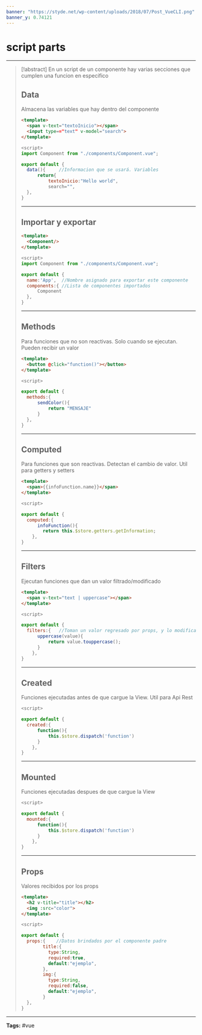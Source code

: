 ```yaml
---
banner: "https://styde.net/wp-content/uploads/2018/07/Post_VueCLI.png"
banner_y: 0.74121
---
```



# script parts 
<hr> 

> [!abstract]
> En un script de un componente hay varias secciones que cumplen una funcion en especifico
> 
> ## Data
> Almacena las variables que hay dentro del componente
> ```html
> <template> 
> 	<span v-text="textoInicio"></span>
> 	<input type=="text" v-model="search">
> </template>
> ```
> ```js
> <script>
> import Component from "./components/Component.vue";
> 
> export default {
> 	data(){     //Informacion que se usará. Variables
> 	    return{
> 		    textoInicio:"Hello world",
> 		    search="",
> 	},
> }
> ```
> <hr> 
> 
> ## Importar y exportar
> ```html
> <template> 
> 	<Component/>
> </template>
> ```
> ```js
> <script>
> import Component from "./components/Component.vue";
> 
> export default {
> 	name:'App',  //Nombre asignado para exportar este componente
> 	components:{ //Lista de componentes importados
> 	    Component
> 	},
> }
> ```
> <hr> 
> 
> ## Methods
> Para funciones que no son reactivas. Solo cuando se ejecutan. Pueden recibir un valor
> ```html
> <template> 
> 	<button @click="function()"></button>
> </template>
> ```
> ```js
> <script>
> 
> export default {
> 	methods:{   
> 	    sendColor(){
> 		    return "MENSAJE"
> 	    }
> 	},
> }
> ```
> <hr> 
> 
> ## Computed
> Para funciones que son reactivas. Detectan el cambio de valor. Util para getters y setters
> ```html
> <template>
> 	<span>{{infoFunction.name}}</span>
> </template>
> 
> ```
> ```js
> <script>
> 
> export default {
> 	computed:{  
> 	    infoFunction(){
> 	      return this.$store.getters.getInformation;
>     },
> }
> ```
> <hr> 
> 
> ## Filters
> Ejecutan funciones que dan un valor filtrado/modificado
> ```html
> <template>
> 	<span v-text="text | uppercase"></span>
> </template>
> ```
> ```js
> <script>
> 
> export default {
> 	filters:{   //Toman un valor regresado por props, y lo modifican
> 	    uppercase(value){
> 		    return value.touppercase();
> 	    }
>     },
> }
> ```
> <hr> 
> 
> ## Created
> Funciones ejecutadas antes de que cargue la View. Util para Api Rest
> ```js
> <script>
> 
> export default {
> 	created:{   
> 	    function(){
> 		    this.$store.dispatch('function')
> 	    }
>     },
> }
> ```
> <hr> 
> 
> ## Mounted
> Funciones ejecutadas despues de que cargue la View
> ```js
> <script>
> 
> export default {
> 	mounted:{   
> 	    function(){
> 		    this.$store.dispatch('function')
> 	    }
>     },
> }
> ```
> <hr> 
> 
> ## Props
> Valores recibidos por los props
> ```html
> <template>
> 	<h2 v-title="title"></h2>
> 	<img :src="color">
> </template>
> ```
> ```js
> <script>
> 
> export default {
> 	props:{    //Datos brindados por el componente padre
>         title:{
> 		    type:String,
> 	        required:true,
> 	        default:"ejemplo",
>         },
>         img:{
> 		    type:String,
> 	        required:false,
> 	        default:"ejemplo",
>         }
> 	},
> }
> ```
> 

<hr>

<b>Tags:</b> #vue